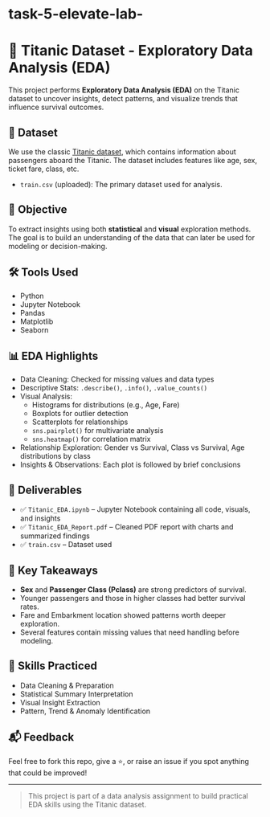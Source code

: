# task-5-elevate-lab-

# 🧠 Titanic Dataset - Exploratory Data Analysis (EDA)

This project performs **Exploratory Data Analysis (EDA)** on the Titanic dataset to uncover insights, detect patterns, and visualize trends that influence survival outcomes.

## 📁 Dataset

We use the classic [Titanic dataset](https://www.kaggle.com/c/titanic/data), which contains information about passengers aboard the Titanic. The dataset includes features like age, sex, ticket fare, class, etc.

- `train.csv` (uploaded): The primary dataset used for analysis.

## 🎯 Objective

To extract insights using both **statistical** and **visual** exploration methods. The goal is to build an understanding of the data that can later be used for modeling or decision-making.

## 🛠️ Tools Used

- Python
- Jupyter Notebook
- Pandas
- Matplotlib
- Seaborn

## 📊 EDA Highlights

- Data Cleaning: Checked for missing values and data types
- Descriptive Stats: `.describe()`, `.info()`, `.value_counts()`
- Visual Analysis:
  - Histograms for distributions (e.g., Age, Fare)
  - Boxplots for outlier detection
  - Scatterplots for relationships
  - `sns.pairplot()` for multivariate analysis
  - `sns.heatmap()` for correlation matrix
- Relationship Exploration: Gender vs Survival, Class vs Survival, Age distributions by class
- Insights & Observations: Each plot is followed by brief conclusions

## 📄 Deliverables

- ✅ `Titanic_EDA.ipynb` – Jupyter Notebook containing all code, visuals, and insights
- ✅ `Titanic_EDA_Report.pdf` – Cleaned PDF report with charts and summarized findings
- ✅ `train.csv` – Dataset used

## 📌 Key Takeaways

- **Sex** and **Passenger Class (Pclass)** are strong predictors of survival.
- Younger passengers and those in higher classes had better survival rates.
- Fare and Embarkment location showed patterns worth deeper exploration.
- Several features contain missing values that need handling before modeling.

## 🧠 Skills Practiced

- Data Cleaning & Preparation
- Statistical Summary Interpretation
- Visual Insight Extraction
- Pattern, Trend & Anomaly Identification

## 📬 Feedback

Feel free to fork this repo, give a ⭐️, or raise an issue if you spot anything that could be improved!

---

> This project is part of a data analysis assignment to build practical EDA skills using the Titanic dataset.
